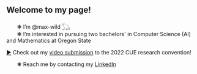 ## Welcome to my page!

&emsp;&emsp;❃ I’m @max-wild 𓆏  
&emsp;&emsp;❃ I’m interested in pursuing two bachelors' in Computer Science (AI) and Mathematics at Oregon State  

<a href="https://www.youtube.com/watch?v=3GlCB73zUlA" target="_blank" rel="noopener noreferrer">▶</a> Check out my <a href="https://www.youtube.com/watch?v=3GlCB73zUlA" target="_blank" rel="noopener noreferrer">video submission</a> to the 2022 CUE research convention!  

&emsp;&emsp;❃ Reach me by contacting my <a href="http://linkedin.com/in/-max-wild" target="_blank" rel="noopener noreferrer">LinkedIn</a>

